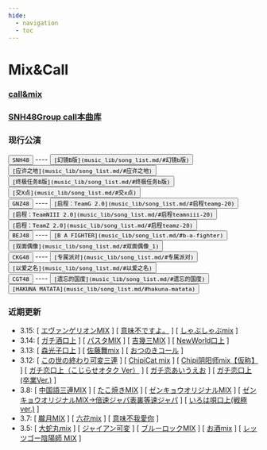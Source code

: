 ```yaml
---
hide:
  - navigation
  - toc
---
```


# Mix&Call

### [call&mix](mix/mix.md)

### [SNH48Group call本曲库](music_lib/song_list.md)

### 现行公演
<div class="mdx-switch" markdown>
<button data-md-color-group="SNH48"><code>SNH48</code></button> ----
<button data-md-color-team="SNH48TeamSII"><code>[幻镜B版](music_lib/song_list.md/#幻镜b版)</code></button>
<button data-md-color-team="SNH48TeamNII"><code>[应许之地](music_lib/song_list.md/#应许之地)</code></button>
<button data-md-color-team="SNH48TeamHII"><code>[终极任务B版](music_lib/song_list.md/#终极任务b版)</code></button>
<button data-md-color-team="SNH48TeamX"><code>[交X点](music_lib/song_list.md/#交x点)</code></button>
</div>
<div class="mdx-switch" markdown>
<button data-md-color-group="GNZ48"><code>GNZ48</code></button> ----
<button data-md-color-team="GNZ48TeamG"><code>[启程：TeamG 2.0](music_lib/song_list.md/#启程teamg-20)</code></button>
<button data-md-color-team="GNZ48TeamNIII"><code>[启程：TeamNIII 2.0](music_lib/song_list.md/#启程teamniii-20)</code></button>
<button data-md-color-team="GNZ48TeamZ"><code>[启程：TeamZ 2.0](music_lib/song_list.md/#启程teamz-20)</code></button>
</div>
<div class="mdx-switch" markdown>
<button data-md-color-group="BEJ48"><code>BEJ48</code></button> ----
<button data-md-color-team="BEJ48TeamB"><code>[B A FIGHTER](music_lib/song_list.md/#b-a-fighter)</code></button>
<button data-md-color-team="BEJ48TeamE"><code>[双面偶像](music_lib/song_list.md/#双面偶像_1)</code></button>
</div>
<div class="mdx-switch" markdown>
<button data-md-color-group="CKG48"><code>CKG48</code></button> ----
<button data-md-color-team="CKG48TeamC"><code>[专属派对](music_lib/song_list.md/#专属派对)</code></button>
<button data-md-color-team="CKG48TeamK"><code>[以爱之名](music_lib/song_list.md/#以爱之名)</code></button>
</div>
<div class="mdx-switch" markdown>
<button data-md-color-group="CGT48"><code>CGT48</code></button> ----
<button data-md-color-team="CGT48TeamCII"><code>[遗忘的国度](music_lib/song_list.md/#遗忘的国度)</code></button>
<button data-md-color-team="CGT48TeamGII"><code>[HAKUNA MATATA](music_lib/song_list.md/#hakuna-matata)</code></button>
</div>

### 近期更新

[//]: # (请使用相对路径跳转至对应页面)

- 3.15: [ [エヴァンゲリオンMIX](mix/mix.md/#新世纪福音战士mix--エヴァンゲリオンmix-) ] [ [意味不ですよ。](mix/mix.md/#意味不ですよ) ] [ [しゃぶしゃぶmix](mix/mix.md/#涮锅mix--しゃぶしゃぶmix-) ]
- 3.14: [ [ガチ酒口上](mix/mix.md/#ガチ酒口上) ] [ [パスタMIX](mix/mix.md/#意大利面mix--pasta-mix---パスタmix-) ] [ [吉幾三MIX](mix/mix.md/#吉幾三mix) ] [ [NewWorld口上](mix/mix.md/#newworld口上) ]
- 3.13: [ [森光子口上](mix/mix.md/#森光子口上) ] [ [佐藤舞mix](mix/mix.md/#佐藤舞mix) ] [ [おつのきコール](mix/mix.md/#おつのきコール) ]
- 3.12: [ [この世の終わり可変三連](mix/mix.md/#この世の終わり可変三連) ] [ [ChipiCat mix](mix/mix.md/#chipicat-mix) ] [ [Chipi阴阳师mix【仮称】](mix/mix.md/#chipi阴阳师mix仮称) ] [ [ガチ恋口上（こじらせオタク Ver）](mix/mix.md/#ガチ恋口上こじらせオタク-ver) ] [ [ガチ恋あいうえお](mix/mix.md/#ガチ恋あいうえお) ] [ [ガチ恋口上(卒業Ver.)](mix/mix.md/#ガチ恋口上卒業ver) ]
- 3.8: [ [中国語三連MIX](mix/mix.md/#中文三连--中国語三連mix-) ] [ [たこ焼きMIX](mix/mix.md/#章鱼烧mix--たこ焼きmix-) ] [ [ゼンキョウオリジナルMIX](mix/mix.md/#ゼンキョウオリジナルmix) ] [ [ゼンキョウオリジナルMIX→倍速ジャパ表裏等速ジャパ](mix/mix.md/#ゼンキョウオリジナルmix倍速ジャパ表裏等速ジャパ) ] [ [いろは唄口上(戦極ver.)](mix/mix.md/#いろは唄口上戦極ver) ]
- 3.7: [ [朧月MIX](mix/mix.md/#胧月mix--朧月mix-) ] [ [六花mix](mix/mix.md/#六花mix--むつのはな-mix-) ] [ [意味不我愛你](mix/mix.md/#意味不我愛你) ]
- 3.5: [ [大蛇丸mix](mix/mix.md/#大蛇丸mix) ] [ [ジャイアン可変](mix/mix.md/#胖虎可变三连--ジャイアン可変-) ] [ [ブルーロックMIX](mix/mix.md/#blue-lock可变三连--ブルーロックmix-) ] [ [お酒mix](mix/mix.md/#清酒mix--お酒mix-) ] [ [レッツゴー陰陽師 MIX](mix/mix.md/#阴阳师mix--レッツゴー陰陽師-mix-) ]